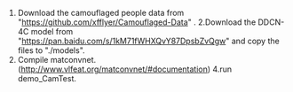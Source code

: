 1. Download the camouflaged people data from "https://github.com/xfflyer/Camouflaged-Data" .
2.Download the DDCN-4C model from "https://pan.baidu.com/s/1kM71fWHXQvY87DpsbZvQgw" and copy the files to "./models".
3. Compile matconvnet.(http://www.vlfeat.org/matconvnet/#documentation)
4.run demo_CamTest.
